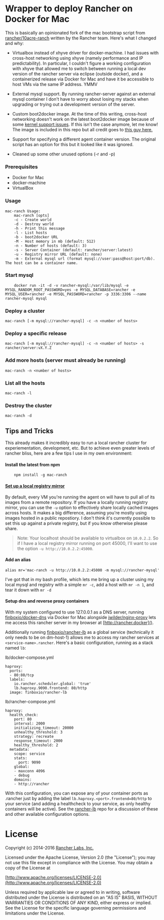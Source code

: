 # Wrapper to deploy Rancher on Docker for Mac

This is basically an opinionated fork of the mac bootstrap script from [rancher/10acre-ranch](https://github.com/rancher/10acre-ranch) written by the Rancher team. Here's what I changed and why:

- Virtualbox instead of xhyve driver for docker-machine. I had issues with cross-host networking using xhyve (namely performance and IP predictability). In particular, I couldn't figure a working configuration with xhyve that allowed me to switch between running a local dev version of the rancher server via eclipse (outside docker), and a containerized release via Docker for Mac and have it be accessible to host VMs via the same IP address. YMMV

- External mysql support. By running rancher-server against an external mysql container I don't have to worry about losing my stacks when upgrading or trying out a development version of the server.

- Custom boot2docker image. At the time of this writing, cross-host networking doesn't work on the latest boot2docker image because of some [kernel support issues](https://forums.rancher.com/t/how-to-get-rancher-overlay-network-working-locally/3044/9). If this isn't the case anymore, let me know! The image is included in this repo but all credit goes to [this guy here.](http://www.odoko.co.uk/local-rancher-with-overlay-networking/)

- Support for specifying a different agent container version. The original script has an option for this but it looked like it was ignored.

- Cleaned up some other unused options (-r and -p)

### Prerequisites

- Docker for Mac
- docker-machine
- VirtualBox

### Usage

```
mac-ranch Usage:
    mac-ranch [opts]
    -c - Create world
    -d - Destroy world
    -h - Print this message
    -l - List hosts
    -b - boot2docker URL
    -M - Host memory in mb (default: 512)
    -n - Number of hosts (default: 3)
    -s - Server Container (default: rancher/server:latest)
    -u - Registry mirror URL (default: none)
    -m - External mysql url (format mysql://user:pass@host:port/db). The host can be a container name.

```

### Start mysql

```
    docker run -it -d -v rancher-mysql:/var/lib/mysql -e MYSQL_RANDOM_ROOT_PASSWORD=yes -e MYSQL_DATABASE=rancher -e MYSQL_USER=rancher -e MYSQL_PASSWORD=rancher -p 3336:3306 --name rancher-mysql mysql
```

### Deploy a cluster

```
mac-ranch [-m mysql://rancher-mysql] -c -n <number of hosts>
```

### Deploy a specific release

```
mac-ranch [-m mysql://rancher-mysql] -c -n <number of hosts> -s rancher/server:vX.Y.Z
```

### Add more hosts (server must already be running)

```
mac-ranch -n <number of hosts>
```

### List all the hosts

```
mac-ranch -l
```

### Destroy the cluster

```
mac-ranch -d
```

## Tips and Tricks

This already makes it incredibly easy to run a local rancher cluster for experiementation, development, etc. But to achieve even greater levels of rancher bliss, here are a few tips I use in my own environment:

#### Install the latest from npm
```
    npm install -g mac-ranch
```

#### [Set up a local registry mirror](https://github.com/docker/distribution/blob/master/docs/recipes/osx-setup-guide.md)
By default, every VM you're running the agent on will have to pull all of its images from a remote repository. If you have a locally running registry mirror, you can use the `-u` option to effectively share locally cached images across hosts. It makes a big difference, assuming you're mostly using images hosted in a public repostiory. I don't think it's currently possible to set this up against a private registry, but if you know otherwise please share.

> Note:
> Your localhost should be available to virtualbox on `10.0.2.2`. So if I have a local registry mirror running on port 45000, I'll want to use the option `-u http://10.0.2.2:45000`.

#### Add an alias
```
alias mr='mac-ranch -u http://10.0.2.2:45000 -m mysql://rancher-mysql'
```
I've got that in my bash profile, which lets me bring up a cluster using my local mysql and registry with a simple `mr -c`, add a host with `mr -n 1`, and tear it down with `mr -d`

#### Setup dns and reverse proxy containers

With my system configured to use 127.0.0.1 as a DNS server, running [finboxio/docker-dns](https://github.com/finboxio/docker-dns) via Docker for Mac alongside [jwilder/nginx-proxy](https://github.com/jwilder/nginx-proxy) lets me access this rancher server in my browser at [http://rancher.docker]().

Additionally running [finboxio/rancher-lb](https://github.com/finboxio/rancher-lb) as a global service (technically it only needs to be on dm-host-1) allows me to access my rancher services at `<service-name>.rancher`. Here's a basic configuration, running as a stack named `lb`:

lb/docker-compose.yml

```
haproxy:
  ports:
  - 80:80/tcp
  labels:
    io.rancher.scheduler.global: 'true'
    lb.haproxy.9090.frontend: 80/http
  image: finboxio/rancher-lb
```

lb/rancher-compose.yml

```
haproxy:
  health_check:
    port: 80
    interval: 2000
    initializing_timeout: 20000
    unhealthy_threshold: 3
    strategy: recreate
    response_timeout: 2000
    healthy_threshold: 2
  metadata:
    scope: service
    stats:
      port: 9090
    global:
    - maxconn 4096
    - debug
    domains:
    - http://rancher
```

With this configuration, you can expose any of your container ports as <service-name>.rancher just by adding the label `lb.haproxy.<port>.frontend=80/http` to your service (and adding a healthcheck to your service, as only healthy containers will be active). See the [rancher-lb](https://github.com/finboxio/rancher-lb) repo for a discussion of these and other available configuration options.

# License
Copyright (c) 2014-2016 [Rancher Labs, Inc.](http://rancher.com)

Licensed under the Apache License, Version 2.0 (the "License");
you may not use this file except in compliance with the License.
You may obtain a copy of the License at

[http://www.apache.org/licenses/LICENSE-2.0](http://www.apache.org/licenses/LICENSE-2.0)

Unless required by applicable law or agreed to in writing, software
distributed under the License is distributed on an "AS IS" BASIS,
WITHOUT WARRANTIES OR CONDITIONS OF ANY KIND, either express or implied.
See the License for the specific language governing permissions and
limitations under the License.
